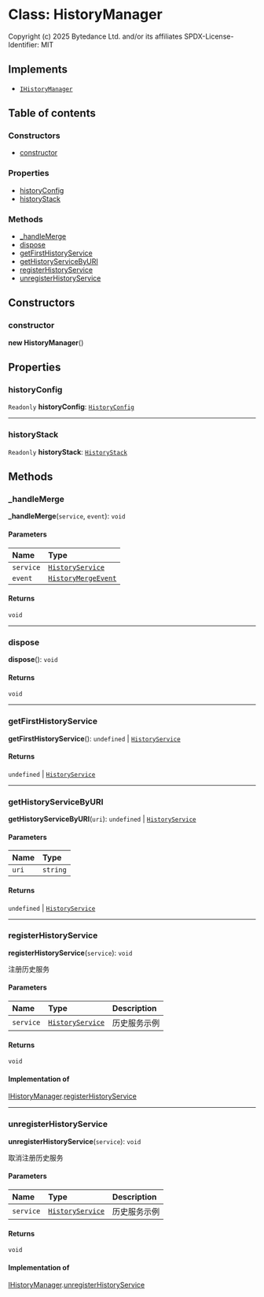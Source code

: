 # Class: HistoryManager

Copyright (c) 2025 Bytedance Ltd. and/or its affiliates
SPDX-License-Identifier: MIT

## Implements

* [`IHistoryManager`](/auto-docs/free-layout-editor/interfaces/IHistoryManager.md)

## Table of contents

### Constructors

* [constructor](/auto-docs/free-layout-editor/classes/HistoryManager.md#constructor)

### Properties

* [historyConfig](/auto-docs/free-layout-editor/classes/HistoryManager.md#historyconfig)
* [historyStack](/auto-docs/free-layout-editor/classes/HistoryManager.md#historystack)

### Methods

* [\_handleMerge](/auto-docs/free-layout-editor/classes/HistoryManager.md#_handlemerge)
* [dispose](/auto-docs/free-layout-editor/classes/HistoryManager.md#dispose)
* [getFirstHistoryService](/auto-docs/free-layout-editor/classes/HistoryManager.md#getfirsthistoryservice)
* [getHistoryServiceByURI](/auto-docs/free-layout-editor/classes/HistoryManager.md#gethistoryservicebyuri)
* [registerHistoryService](/auto-docs/free-layout-editor/classes/HistoryManager.md#registerhistoryservice)
* [unregisterHistoryService](/auto-docs/free-layout-editor/classes/HistoryManager.md#unregisterhistoryservice)

## Constructors

### constructor

**new HistoryManager**()

## Properties

### historyConfig

`Readonly` **historyConfig**: [`HistoryConfig`](/auto-docs/free-layout-editor/classes/HistoryConfig.md)

***

### historyStack

`Readonly` **historyStack**: [`HistoryStack`](/auto-docs/free-layout-editor/classes/HistoryStack.md)

## Methods

### \_handleMerge

**\_handleMerge**(`service`, `event`): `void`

#### Parameters

| Name | Type |
| :------ | :------ |
| `service` | [`HistoryService`](/auto-docs/free-layout-editor/classes/HistoryService.md) |
| `event` | [`HistoryMergeEvent`](/auto-docs/free-layout-editor/types/HistoryMergeEvent.md) |

#### Returns

`void`

***

### dispose

**dispose**(): `void`

#### Returns

`void`

***

### getFirstHistoryService

**getFirstHistoryService**(): `undefined` | [`HistoryService`](/auto-docs/free-layout-editor/classes/HistoryService.md)

#### Returns

`undefined` | [`HistoryService`](/auto-docs/free-layout-editor/classes/HistoryService.md)

***

### getHistoryServiceByURI

**getHistoryServiceByURI**(`uri`): `undefined` | [`HistoryService`](/auto-docs/free-layout-editor/classes/HistoryService.md)

#### Parameters

| Name | Type |
| :------ | :------ |
| `uri` | `string` |

#### Returns

`undefined` | [`HistoryService`](/auto-docs/free-layout-editor/classes/HistoryService.md)

***

### registerHistoryService

**registerHistoryService**(`service`): `void`

注册历史服务

#### Parameters

| Name | Type | Description |
| :------ | :------ | :------ |
| `service` | [`HistoryService`](/auto-docs/free-layout-editor/classes/HistoryService.md) | 历史服务示例 |

#### Returns

`void`

#### Implementation of

[IHistoryManager](/auto-docs/free-layout-editor/interfaces/IHistoryManager.md).[registerHistoryService](/auto-docs/free-layout-editor/interfaces/IHistoryManager.md#registerhistoryservice)

***

### unregisterHistoryService

**unregisterHistoryService**(`service`): `void`

取消注册历史服务

#### Parameters

| Name | Type | Description |
| :------ | :------ | :------ |
| `service` | [`HistoryService`](/auto-docs/free-layout-editor/classes/HistoryService.md) | 历史服务示例 |

#### Returns

`void`

#### Implementation of

[IHistoryManager](/auto-docs/free-layout-editor/interfaces/IHistoryManager.md).[unregisterHistoryService](/auto-docs/free-layout-editor/interfaces/IHistoryManager.md#unregisterhistoryservice)

